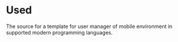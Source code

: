 # Used
The source for a template for user manager of mobile environment in supported modern programming languages.
